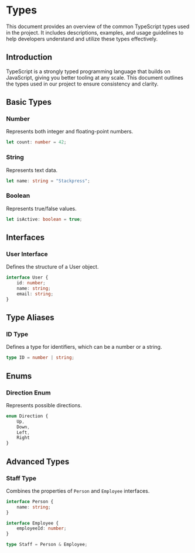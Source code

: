 # Types

This document provides an overview of the common TypeScript types used in the project. It includes descriptions, examples, and usage guidelines to help developers understand and utilize these types effectively.

## Introduction

TypeScript is a strongly typed programming language that builds on JavaScript, giving you better tooling at any scale. This document outlines the types used in our project to ensure consistency and clarity.

## Basic Types

### Number

Represents both integer and floating-point numbers.

```typescript
let count: number = 42;
```

### String

Represents text data.

```typescript
let name: string = "Stackpress";
```

### Boolean

Represents true/false values.

```typescript
let isActive: boolean = true;
```

## Interfaces

### User Interface

Defines the structure of a User object.

```typescript
interface User {
    id: number;
    name: string;
    email: string;
}
```

## Type Aliases

### ID Type

Defines a type for identifiers, which can be a number or a string.

```typescript
type ID = number | string;
```

## Enums

### Direction Enum

Represents possible directions.

```typescript
enum Direction {
    Up,
    Down,
    Left,
    Right
}
```

## Advanced Types

### Staff Type

Combines the properties of `Person` and `Employee` interfaces.

```typescript
interface Person {
    name: string;
}

interface Employee {
    employeeId: number;
}

type Staff = Person & Employee;
```

